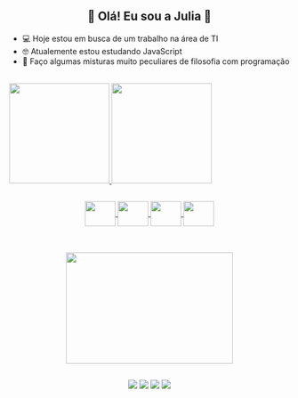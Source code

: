 
<h2 align="center" > 🤩 Olá! Eu sou a Julia 🤩</h1>

- 💻 Hoje estou em busca de um trabalho na área de TI 
- 🤓 Atualemente estou estudando JavaScript
- 🤪 Faço algumas misturas muito peculiares de filosofia com programação
<br>
<div >
  <a href="https://github.com/JuliaSSoares">
  <img height="180em" src="https://github-readme-stats.vercel.app/api?username=JuliaSSoares&show_icons=true&theme=monokai&include_all_commits=true&count_private=true"/>
  <img height="180em" src="https://github-readme-stats.vercel.app/api/top-langs/?username=JuliaSSoares&layout=compact&langs_count=7&theme=monokai"/>
</div>

##
  
<div align="center">
  <img align="center" height="45" width="55" src="https://cdn.jsdelivr.net/gh/devicons/devicon/icons/python/python-original.svg" />
  <img align="center" height="45" width="55" src="https://cdn.jsdelivr.net/gh/devicons/devicon/icons/html5/html5-original-wordmark.svg" />
  <img align="center" height="45" width="55" src="https://cdn.jsdelivr.net/gh/devicons/devicon/icons/css3/css3-original-wordmark.svg" />
  <img align="center" height="45" width="55" src="https://cdn.jsdelivr.net/gh/devicons/devicon/icons/javascript/javascript-plain.svg" />
</div>

##
  <br>
<div align="center">
  <img height="200" width="300" src="https://cdn.dribbble.com/users/747795/screenshots/5588411/shot-1.gif" />
</div>
  
  
##
  
<div align="center"> 
  <a href="https://instagram.com/ssoares.julia" ><img src="https://img.shields.io/badge/Instagram-E4405F?style=for-the-badge&logo=instagram&logoColor=white" target="_blank"></a> 
  <a href = "mailto:ssap.julia@gmail.com"><img src="https://img.shields.io/badge/-Gmail-%23333?style=for-the-badge&logo=gmail&logoColor=white" target="_blank"></a>
  <a href="https://www.linkedin.com/in/julia-ap-s-soares/" target="_blank"><img src="https://img.shields.io/badge/-LinkedIn-%230077B5?style=for-the-badge&logo=linkedin&logoColor=white" ></a>  
  <a href ="https://discord.gg/cyd9xdTy"><img src="https://img.shields.io/badge/Discord-7289DA?style=for-the-badge&logo=discord&logoColor=white"></a>
